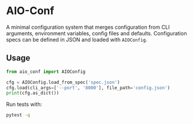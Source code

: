 # AIO-Conf

A minimal configuration system that merges configuration from CLI arguments,
environment variables, config files and defaults. Configuration specs can be
defined in JSON and loaded with `AIOConfig`.

## Usage

```python
from aio_conf import AIOConfig

cfg = AIOConfig.load_from_spec('spec.json')
cfg.load(cli_args=['--port', '8000'], file_path='config.json')
print(cfg.as_dict())
```

Run tests with:

```bash
pytest -q
```
